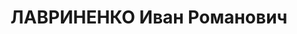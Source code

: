 ---
title: ЛАВРИНЕНКО Иван Романович
description: '1896 г.р., украинец, член ВКП(б), батальонный комиссар, ид военкома
  3 полка связи ХВО.

  Арестован 15.09.1937.

  ВКВС - 08.12.1937, ВМН. Расстрелян 09.12.1937, Харьков'
---